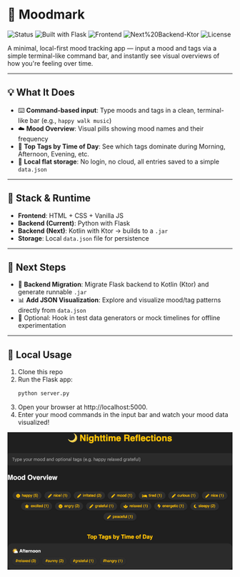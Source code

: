   
# 🧠 Moodmark

![Status](https://img.shields.io/badge/status-active-brightgreen)
![Built with Flask](https://img.shields.io/badge/backend-Flask-Kotlin-blue.svg)
![Frontend](https://img.shields.io/badge/frontend-HTML%2FCSS%2FJS-orange)
![Next%20Backend-Ktor](https://img.shields.io/badge/next-Ktor%2FKotlin-yellow)
![License](https://img.shields.io/badge/license-MIT-green)

A minimal, local-first mood tracking app — input a mood and tags via a simple terminal-like command bar, and instantly see visual overviews of how you're feeling over time.

---

## 💡 What It Does

- ⌨️ **Command-based input**: Type moods and tags in a clean, terminal-like bar (e.g., `happy walk music`)
- ☁️ **Mood Overview**: Visual pills showing mood names and their frequency
- 🔖 **Top Tags by Time of Day**: See which tags dominate during Morning, Afternoon, Evening, etc.
- 🎯 **Local flat storage**: No login, no cloud, all entries saved to a simple `data.json`

---

## 🔧 Stack & Runtime

- **Frontend**: HTML + CSS + Vanilla JS
- **Backend (Current)**: Python with Flask
- **Backend (Next)**: Kotlin with Ktor → builds to a `.jar`
- **Storage**: Local `data.json` file for persistence

---

## 🧭 Next Steps

- 🔄 **Backend Migration**: Migrate Flask backend to Kotlin (Ktor) and generate runnable `.jar`
- 📊 **Add JSON Visualization**: Explore and visualize mood/tag patterns directly from `data.json`
- 🧪 Optional: Hook in test data generators or mock timelines for offline experimentation

---

## 📁 Local Usage

1. Clone this repo
2. Run the Flask app:
   ```bash
   python server.py
   ```
3. Open your browser at http://localhost:5000.
4. Enter your mood commands in the input bar and watch your mood data visualized!

![Mood Tracker UI](assets/moodmark-preview.png)
